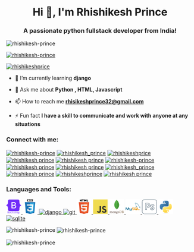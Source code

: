 <h1  align="center">Hi 👋, I'm Rhishikesh Prince</h1>
<h3 align="center">A passionate python fullstack developer from India!</h3>

<p align="left"> <img src="https://komarev.com/ghpvc/?username=rhishikesh-prince&label=Profile%20views&color=0e75b6&style=flat" alt="rhishikesh-prince" /> </p>

<p align="left"> <a href="https://github.com/ryo-ma/github-profile-trophy"><img src="https://github-profile-trophy.vercel.app/?username=rhishikesh-prince" alt="rhishikesh-prince" /></a> </p>

<p align="left"> <a href="https://twitter.com/rhishikeshprice" target="blank"><img src="https://img.shields.io/twitter/follow/rhishikeshprice?logo=twitter&style=for-the-badge" alt="rhishikeshprice" /></a> </p>

- 🌱 I’m currently learning **django**

- 💬 Ask me about **Python , HTML, Javascript**

- 📫 How to reach me **rhisikeshprince32@gmail.com**

- ⚡ Fun fact **I have a skill to communicate and work with anyone at any situations**

<h3 align="left">Connect with me:</h3>
<p align="left">
<a href="https://codepen.io/rhishikesh-prince" target="blank"><img align="center" src="https://raw.githubusercontent.com/rahuldkjain/github-profile-readme-generator/master/src/images/icons/Social/codepen.svg" alt="rhishikesh-prince" height="30" width="40" /></a>
<a href="https://dev.to/rhishikesh_prince" target="blank"><img align="center" src="https://raw.githubusercontent.com/rahuldkjain/github-profile-readme-generator/master/src/images/icons/Social/devto.svg" alt="rhishikesh_prince" height="30" width="40" /></a>
<a href="https://twitter.com/rhishikeshprice" target="blank"><img align="center" src="https://raw.githubusercontent.com/rahuldkjain/github-profile-readme-generator/master/src/images/icons/Social/twitter.svg" alt="rhishikeshprice" height="30" width="40" /></a>
<a href="https://www.linkedin.com/in/rhishikesh-prince-8ab923240/" target="blank"><img align="center" src="https://raw.githubusercontent.com/rahuldkjain/github-profile-readme-generator/master/src/images/icons/Social/linked-in-alt.svg" alt="rhishikesh prince" height="30" width="40" /></a>
<a href="https://stackoverflow.com/users/rhishikesh prince" target="blank"><img align="center" src="https://raw.githubusercontent.com/rahuldkjain/github-profile-readme-generator/master/src/images/icons/Social/stack-overflow.svg" alt="rhishikesh prince" height="30" width="40" /></a>
<a href="https://codesandbox.com/rhishikesh-prince" target="blank"><img align="center" src="https://raw.githubusercontent.com/rahuldkjain/github-profile-readme-generator/master/src/images/icons/Social/codesandbox.svg" alt="rhishikesh-prince" height="30" width="40" /></a>
<a href="https://kaggle.com/rhishikesh prince" target="blank"><img align="center" src="https://raw.githubusercontent.com/rahuldkjain/github-profile-readme-generator/master/src/images/icons/Social/kaggle.svg" alt="rhishikesh prince" height="30" width="40" /></a>
<a href="https://fb.com/rhishikesh prince" target="blank"><img align="center" src="https://raw.githubusercontent.com/rahuldkjain/github-profile-readme-generator/master/src/images/icons/Social/facebook.svg" alt="rhishikesh prince" height="30" width="40" /></a>
<a href="https://instagram.com/rhishikesh_prince" target="blank"><img align="center" src="https://raw.githubusercontent.com/rahuldkjain/github-profile-readme-generator/master/src/images/icons/Social/instagram.svg" alt="rhishikesh_prince" height="30" width="40" /></a>
<a href="https://dribbble.com/rhishikesh prince" target="blank"><img align="center" src="https://raw.githubusercontent.com/rahuldkjain/github-profile-readme-generator/master/src/images/icons/Social/dribbble.svg" alt="rhishikesh prince" height="30" width="40" /></a>
<a href="https://hashnode.com/rhishikeshprince" target="blank"><img align="center" src="https://raw.githubusercontent.com/rahuldkjain/github-profile-readme-generator/master/src/images/icons/Social/hashnode.svg" alt="rhishikeshprince" height="30" width="40" /></a>
<a href="https://www.codechef.com/users/rhishikesh prince" target="blank"><img align="center" src="https://cdn.jsdelivr.net/npm/simple-icons@3.1.0/icons/codechef.svg" alt="rhishikesh prince" height="30" width="40" /></a>
</p>

<h3 align="left">Languages and Tools:</h3>
<p align="left"> <a href="https://getbootstrap.com" target="_blank" rel="noreferrer"> <img src="https://raw.githubusercontent.com/devicons/devicon/master/icons/bootstrap/bootstrap-plain-wordmark.svg" alt="bootstrap" width="40" height="40"/> </a> <a href="https://www.w3schools.com/css/" target="_blank" rel="noreferrer"> <img src="https://raw.githubusercontent.com/devicons/devicon/master/icons/css3/css3-original-wordmark.svg" alt="css3" width="40" height="40"/> </a> <a href="https://www.djangoproject.com/" target="_blank" rel="noreferrer"> <img src="https://cdn.worldvectorlogo.com/logos/django.svg" alt="django" width="40" height="40"/> </a> <a href="https://git-scm.com/" target="_blank" rel="noreferrer"> <img src="https://www.vectorlogo.zone/logos/git-scm/git-scm-icon.svg" alt="git" width="40" height="40"/> </a> <a href="https://www.w3.org/html/" target="_blank" rel="noreferrer"> <img src="https://raw.githubusercontent.com/devicons/devicon/master/icons/html5/html5-original-wordmark.svg" alt="html5" width="40" height="40"/> </a> <a href="https://developer.mozilla.org/en-US/docs/Web/JavaScript" target="_blank" rel="noreferrer"> <img src="https://raw.githubusercontent.com/devicons/devicon/master/icons/javascript/javascript-original.svg" alt="javascript" width="40" height="40"/> </a> <a href="https://www.mongodb.com/" target="_blank" rel="noreferrer"> <img src="https://raw.githubusercontent.com/devicons/devicon/master/icons/mongodb/mongodb-original-wordmark.svg" alt="mongodb" width="40" height="40"/> </a> <a href="https://www.mysql.com/" target="_blank" rel="noreferrer"> <img src="https://raw.githubusercontent.com/devicons/devicon/master/icons/mysql/mysql-original-wordmark.svg" alt="mysql" width="40" height="40"/> </a> <a href="https://www.photoshop.com/en" target="_blank" rel="noreferrer"> <img src="https://raw.githubusercontent.com/devicons/devicon/master/icons/photoshop/photoshop-line.svg" alt="photoshop" width="40" height="40"/> </a> <a href="https://www.python.org" target="_blank" rel="noreferrer"> <img src="https://raw.githubusercontent.com/devicons/devicon/master/icons/python/python-original.svg" alt="python" width="40" height="40"/> </a> <a href="https://www.sqlite.org/" target="_blank" rel="noreferrer"> <img src="https://www.vectorlogo.zone/logos/sqlite/sqlite-icon.svg" alt="sqlite" width="40" height="40"/> </a> </p>

<p><img align="left" src="https://github-readme-stats.vercel.app/api/top-langs?username=rhishikesh-prince&show_icons=true&locale=en&layout=compact" alt="rhishikesh-prince" /></p>

<p>&nbsp;<img align="center" src="https://github-readme-stats.vercel.app/api?username=rhishikesh-prince&show_icons=true&locale=en" alt="rhishikesh-prince" /></p>

<p><img align="center" src="https://github-readme-streak-stats.herokuapp.com/?user=rhishikesh-prince&" alt="rhishikesh-prince" /></p>

